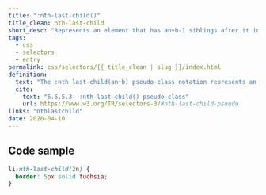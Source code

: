 ```yaml
---
title: ":nth-last-child()"
title_clean: nth-last-child
short_desc: "Represents an element that has an+b-1 siblings after it in the document tree."
tags:
  - css
  - selectors
  - entry
permalink: css/selectors/{{ title_clean | slug }}/index.html
definition:
  text: "The :nth-last-child(an+b) pseudo-class notation represents an element that has an+b-1 siblings after it in the document tree, for any positive integer or zero value of n."
  cite:
    text: "6.6.5.3. :nth-last-child() pseudo-class"
    url: https://www.w3.org/TR/selectors-3/#nth-last-child-pseudo
links: "nthlastchild"
date: 2020-04-10
---
```


<h2 class="h3"><span>Code sample</span></h2>

```css
li:nth-last-child(2n) {
  border: 5px solid fuchsia;
}
```

